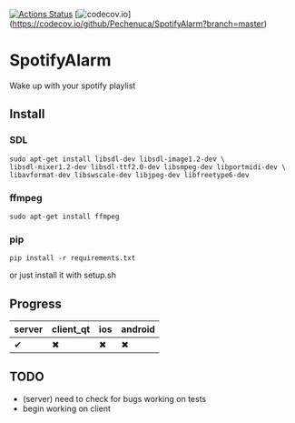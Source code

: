 [![Actions Status](https://github.com/Pechenuca/SpotifyAlarm/workflows/PythonTests/badge.svg)](https://github.com/Pechenuca/SpotifyAlarm/actions)
[![codecov.io](https://codecov.io/github/Pechenuca/SpotifyAlarm/coverage.svg?branch=master)]
(https://codecov.io/github/Pechenuca/SpotifyAlarm?branch=master)

# SpotifyAlarm

Wake up with your spotify playlist 

## Install

### SDL
```
sudo apt-get install libsdl-dev libsdl-image1.2-dev \
libsdl-mixer1.2-dev libsdl-ttf2.0-dev libsmpeg-dev libportmidi-dev \
libavformat-dev libswscale-dev libjpeg-dev libfreetype6-dev
```

### ffmpeg
```
sudo apt-get install ffmpeg
```

### pip 
```
pip install -r requirements.txt
```

or just install it with setup.sh

## Progress
| server        | client_qt     | ios     |     android |
| ------------- | ------------- | ------------- |  ------------- |
|  ✔  | ✖  | ✖  | ✖  |

## TODO

 + (server) need to check for bugs working on tests 
 + begin working on client

